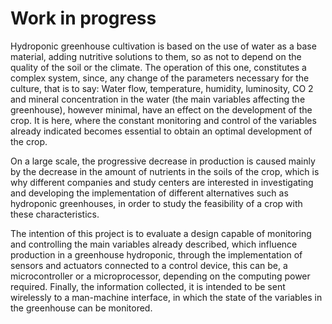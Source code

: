 # Work in progress

Hydroponic greenhouse cultivation is based on the use of water as a base material, adding nutritive solutions to them, so as not to depend on the quality of the soil or the climate. The operation of this one, constitutes a complex system, since, any change of the parameters necessary for the culture, that is to say: Water flow, temperature, humidity, luminosity, CO 2 and mineral concentration in the water (the main variables affecting the greenhouse), however minimal, have an effect on the development of the crop. It is here, where the constant monitoring and control of the variables already indicated becomes essential to obtain an optimal development of the crop.

On a large scale, the progressive decrease in production is caused mainly by the decrease in the amount of nutrients in the soils of the crop, which is why different companies and study centers are interested in investigating and developing the implementation of different alternatives such as hydroponic greenhouses, in order to study the feasibility of a crop with these characteristics.

The intention of this project is to evaluate a design capable of monitoring and controlling the main variables already described, which influence production in a greenhouse hydroponic, through the implementation of sensors and actuators connected to a control device, this can be, a microcontroller or a microprocessor, depending on the computing power required. Finally, the information collected, it is intended to be sent wirelessly to a man-machine interface, in which the state of the variables in the greenhouse can be monitored.

